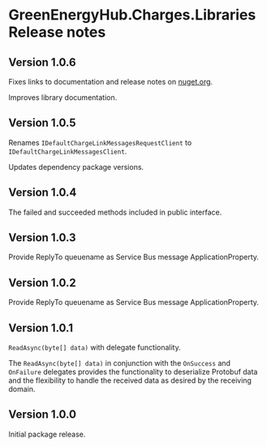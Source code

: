 # GreenEnergyHub.Charges.Libraries Release notes

## Version 1.0.6

Fixes links to documentation and release notes on [nuget.org](https://www.nuget.org/packages/Energinet.DataHub.Charges.Clients/).

Improves library documentation.
## Version 1.0.5

Renames `IDefaultChargeLinkMessagesRequestClient` to `IDefaultChargeLinkMessagesClient`.

Updates dependency package versions.

## Version 1.0.4

The failed and succeeded methods included in public interface.

## Version 1.0.3

Provide ReplyTo queuename as Service Bus message ApplicationProperty.

## Version 1.0.2

Provide ReplyTo queuename as Service Bus message ApplicationProperty.

## Version 1.0.1

`ReadAsync(byte[] data)` with delegate functionality.

The `ReadAsync(byte[] data)` in conjunction with the `OnSuccess` and `OnFailure` delegates provides the functionality
to deserialize Protobuf data and the flexibility to handle the received data as desired by the receiving domain.

## Version 1.0.0

Initial package release.
